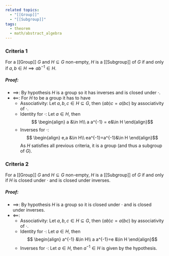 ```yaml
---
related topics:
  - "[[Group]]"
  - "[[Subgroup]]"
tags:
  - theorem
  - math/abstract_algebra
---
```

### Criteria 1
For a [[Group]] $G$ and $H\subseteq G$ non-empty, $H$ is a [[Subgroup]] of $G$ if and only if $a,b\in H \implies ab^{-1} \in H$.
##### Proof:
- $\implies$:
	By hypothesis $H$ is a group so it has inverses and is closed under $\cdot$.
- $\impliedby$:
	For $H$ to be a group it has to have
	- Associativity:
		Let $a,b,c \in H\subseteq G$, then $(ab)c=a(bc)$ by associativity of $\cdot$.
	- Identity for $\cdot$: 
		Let $a\in H$, then$$
		\begin{align}
			a &\in H\\
			a a^{-1} = e&\in H
		\end{align}$$
	- Inverses for $\cdot$: $$
	\begin{align}
		e,a &\in H\\
		ea^{-1}=a^{-1}&\in H
	\end{align}$$
	As $H$ satisfies all previous criteria, it is a group (and thus a subgroup of $G$).
	
### Criteria 2
For a [[Group]] $G$ and $H\subseteq G$ non-empty, $H$ is a [[Subgroup]] of $G$ if and only if $H$ is closed under $\cdot$ and is closed under inverses.
##### Proof:
- $\implies$:
	By hypothesis $H$ is a group so it is closed under $\cdot$ and is closed under inverses.
- $\impliedby$:
	- Associativity:
		Let $a,b,c \in H\subseteq G$, then $(ab)c=a(bc)$ by associativity of $\cdot$.
	- Identity for $\cdot$:
		Let $a\in H$, then$$
		\begin{align}
			a^{-1} &\in H\\
			a a^{-1}=e &\in H
		\end{align}$$
	- Inverses for $\cdot$:
		Let $a\in H$, then $a^{-1}\in H$ is given by the hypothesis.